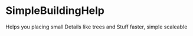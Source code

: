 # SimpleBuildingHelp
Helps you placing small Details like trees and Stuff faster, simple scaleable 
